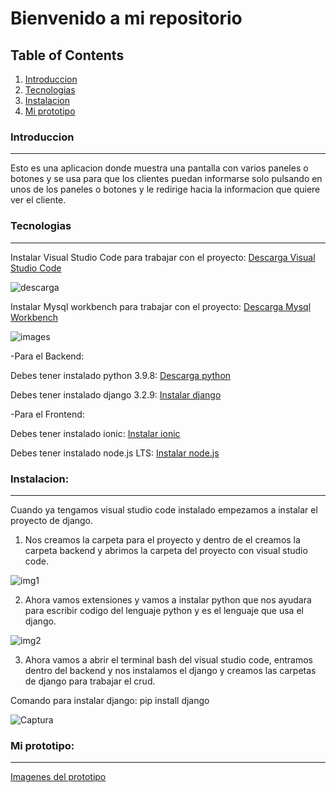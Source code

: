 # Bienvenido a mi repositorio

## Table of Contents
1. [Introduccion](#introduccion)
2. [Tecnologias](#tecnologias)
3. [Instalacion](#instalacion)
4. [Mi prototipo](#mi-prototipo)

### Introduccion
*** 
Esto es una aplicacion donde muestra una pantalla con varios paneles o botones y se usa para que los clientes puedan informarse solo pulsando en unos de los paneles o botones y le redirige hacia la informacion que quiere ver el cliente.

### Tecnologias
***

Instalar Visual Studio Code para trabajar con el proyecto:
[Descarga Visual Studio Code](https://code.visualstudio.com/)

![descarga](https://user-images.githubusercontent.com/77674793/145463880-48d10bce-eddf-4c51-bca1-a900723fc961.jpg)

Instalar Mysql workbench para trabajar con el proyecto:
[Descarga Mysql Workbench](https://dev.mysql.com/downloads/workbench/)

![images](https://user-images.githubusercontent.com/77674793/145463683-4fa24076-ef62-45a2-80e5-bd4356c01909.jpg)

-Para el Backend:

Debes tener instalado python 3.9.8: 
[Descarga python](https://www.python.org/downloads/windows/)

Debes tener instalado django 3.2.9: 
[Instalar django](https://docs.djangoproject.com/en/3.2/topics/install/)

-Para el Frontend:

Debes tener instalado ionic: 
[Instalar ionic](https://ionicframework.com/docs/intro/cli)

Debes tener instalado node.js LTS:
[Instalar node.js](https://nodejs.org/en/)

### Instalacion:
***

Cuando ya tengamos visual studio code instalado empezamos a instalar el proyecto de django.

1. Nos creamos la carpeta para el proyecto y dentro de el creamos la carpeta backend y abrimos la carpeta del proyecto con visual studio code.

![img1](https://user-images.githubusercontent.com/77674793/145464182-bf709bc1-1d03-41ec-b917-c6e10fcec1ef.png)


2. Ahora vamos extensiones y vamos a instalar python que nos ayudara para escribir codigo del lenguaje python y es el lenguaje que usa el django.

![img2](https://user-images.githubusercontent.com/77674793/145464422-8db3b6b8-d5bb-40dc-99fa-70c25e4385b6.png)

3. Ahora vamos a abrir el terminal bash del visual studio code, entramos dentro del backend y nos instalamos el django y creamos las carpetas de django para trabajar el crud.

Comando para instalar django: pip install django

![Captura](https://user-images.githubusercontent.com/77674793/145465749-f03efce3-693e-4dcf-a980-548f9d3a2031.PNG)




### **Mi prototipo:**
***

[Imagenes del prototipo](https://github.com/shengdong99/Proyecto_django_ionic/blob/master/image.md)





















